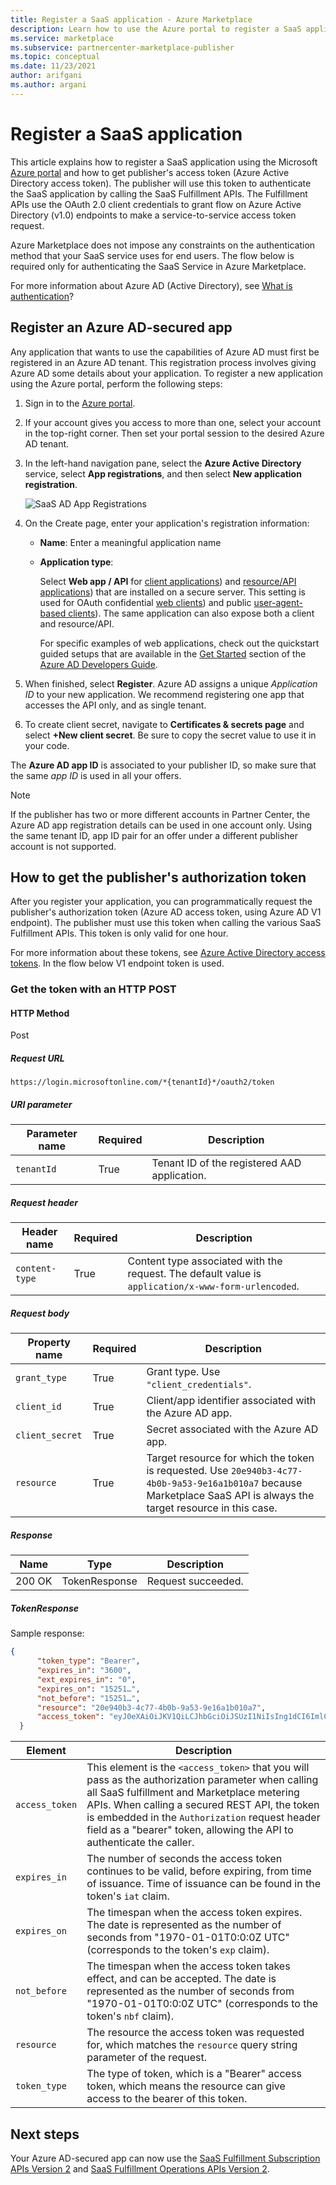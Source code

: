 ```yaml
---
title: Register a SaaS application - Azure Marketplace 
description: Learn how to use the Azure portal to register a SaaS application and receive an Azure Active Directory security token.
ms.service: marketplace
ms.subservice: partnercenter-marketplace-publisher
ms.topic: conceptual
ms.date: 11/23/2021
author: arifgani
ms.author: argani
---
```


# Register a SaaS application

This article explains how to register a SaaS application using the Microsoft [Azure portal](https://portal.azure.com/) and how to get publisher's access token (Azure Active Directory access token). The publisher will use this token to authenticate the SaaS application by calling the SaaS Fulfillment APIs.  The Fulfillment APIs use the OAuth 2.0 client credentials to grant flow on Azure Active Directory (v1.0) endpoints to make a service-to-service access token request.

Azure Marketplace does not impose any constraints on the authentication method that your SaaS service uses for end users. The flow below is required only for authenticating the SaaS Service in Azure Marketplace.

For more information about Azure AD (Active Directory), see [What is authentication](../../active-directory/develop/authentication-vs-authorization.md)?

## Register an Azure AD-secured app

Any application that wants to use the capabilities of Azure AD must first be registered in an Azure AD tenant. This registration process involves giving Azure AD some details about your application. To register a new application using the Azure portal, perform the following steps:

1. Sign in to the [Azure portal](https://portal.azure.com/).
2. If your account gives you access to more than one, select your account in the top-right corner. Then set your portal session to the desired Azure AD tenant.
3. In the left-hand navigation pane, select the **Azure Active Directory** service, select **App registrations**, and then select **New application registration**.

    ![SaaS AD App Registrations](./media/saas-offer-app-registration-v1.png)

4. On the Create page, enter your application\'s registration information:
    -   **Name**: Enter a meaningful application name
    -   **Application type**:  
        
        Select **Web app / API** for
        [client applications](../../active-directory/develop/developer-glossary.md#client-application))
        and [resource/API applications](../../active-directory/develop/developer-glossary.md#resource-server))
        that are installed on a secure server. This setting is used for
        OAuth confidential [web clients](../../active-directory/develop/developer-glossary.md#web-client))
        and public [user-agent-based  clients](../../active-directory/develop/developer-glossary.md#user-agent-based-client)).
        The same application can also expose both a client and resource/API.

        For specific examples of web applications, check out the quickstart guided setups that are available in the [Get Started](../../active-directory/develop/quickstart-create-new-tenant.md) section of the [Azure AD Developers Guide](../../active-directory/develop/index.yml).

5. When finished, select **Register**.  Azure AD assigns a unique *Application ID* to your new application. We recommend registering one app that accesses the API only, and as single tenant.

6. To create client secret, navigate to **Certificates & secrets page** and select **+New client secret**.  Be sure to copy the secret value to use it in your code.

The **Azure AD app ID** is associated to your publisher ID, so make sure that the same *app ID* is used in all your offers.

>[!Note]
>If the publisher has two or more different accounts in Partner Center, the Azure AD app registration details can be used in one account only. Using the same tenant ID, app ID pair for an offer under a different publisher account is not supported.

## How to get the publisher's authorization token

After you register your application, you can programmatically request the publisher's authorization token (Azure AD access token, using Azure AD V1 endpoint). The publisher must use this token when calling the various SaaS Fulfillment APIs. This token is only valid for one hour.

For more information about these tokens, see [Azure Active Directory access tokens](../../active-directory/develop/access-tokens.md).  In the flow below V1 endpoint token is used.

### Get the token with an HTTP POST

#### HTTP Method

Post<br>

##### *Request URL* 

`https://login.microsoftonline.com/*{tenantId}*/oauth2/token`

##### *URI parameter*

|  Parameter name    |  Required         |  Description |
|  ---------------   |  ---------------  | ------------ |
|  `tenantId`        |  True      |  Tenant ID of the registered AAD application. |

##### *Request header*

|  Header name       |  Required         |  Description |
|  ---------------   |  ---------------  | ------------ |
|  `content-type`    |  True      |  Content type associated with the request. The default value is `application/x-www-form-urlencoded`. |

##### *Request body*

|  Property name     |  Required         |  Description |
|  ---------------   |  ---------------  | ------------ |
|  `grant_type`      |  True      |  Grant type. Use `"client_credentials"`. |
|  `client_id`       |  True      |  Client/app identifier associated with the Azure AD app. |
|  `client_secret`   |  True      |  Secret associated with the Azure AD app. |
|  `resource`        |  True      |  Target resource for which the token is requested. Use `20e940b3-4c77-4b0b-9a53-9e16a1b010a7` because Marketplace SaaS API is always the target resource in this case. |

##### *Response*

|  Name     |  Type         |  Description |
|  ------   |  ---------------  | ------------ |
|  200 OK   |  TokenResponse    |  Request succeeded. |

##### *TokenResponse*

Sample response:

```json
{
      "token_type": "Bearer",
      "expires_in": "3600",
      "ext_expires_in": "0",
      "expires_on": "15251…",
      "not_before": "15251…",
      "resource": "20e940b3-4c77-4b0b-9a53-9e16a1b010a7",
      "access_token": "eyJ0eXAiOiJKV1QiLCJhbGciOiJSUzI1NiIsIng1dCI6ImlCakwxUmNxemhpeTRmcHhJeGRacW9oTTJZayIsImtpZCI6ImlCakwxUmNxemhpeTRmcHhJeGRacW9oTTJZayJ9…"
  }
```

| Element | Description |
| ------- | ----------- |
| `access_token` | This element is the `<access_token>` that you will pass as the authorization parameter when calling all SaaS fulfillment and Marketplace metering APIs. When calling a secured REST API, the token is embedded in the `Authorization` request header field as a "bearer" token, allowing the API to authenticate the caller. |
| `expires_in` | The number of seconds the access token continues to be valid, before expiring, from time of issuance. Time of issuance can be found in the token's `iat` claim. |
| `expires_on` | The timespan when the access token expires. The date is represented as the number of seconds from "1970-01-01T0:0:0Z UTC"  (corresponds to the token's `exp` claim). |
| `not_before` | The timespan when the access token takes effect, and can be accepted. The date is represented as the number of seconds from "1970-01-01T0:0:0Z UTC" (corresponds to the token's `nbf` claim). |
| `resource` | The resource the access token was requested for, which matches the `resource` query string parameter of the request. |
| `token_type` | The type of token, which is a "Bearer" access token, which means the resource can give access to the bearer of this token. |

## Next steps

Your Azure AD-secured app can now use the [SaaS Fulfillment Subscription APIs Version 2](pc-saas-fulfillment-subscription-api.md) and [SaaS Fulfillment Operations APIs Version 2](pc-saas-fulfillment-operations-api.md).
